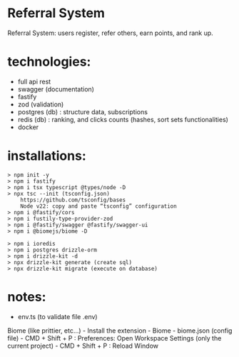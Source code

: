 # Referral System
Referral System: users register, refer others, earn points, and rank up.

# technologies:
- full api rest
- swagger (documentation)
- fastify
- zod (validation)
- postgres (db) : structure data, subscriptions
- redis (db) : ranking, and clicks counts (hashes, sort sets functionalities)
- docker

# installations:
    > npm init -y
    > npm i fastify
    > npm i tsx typescript @types/node -D
    > npx tsc --init (tsconfig.json)
        https://github.com/tsconfig/bases
        Node v22: copy and paste “tsconfig” configuration
    > npm i @fastify/cors
    > npm i fustily-type-provider-zod
    > npm i @fastify/swagger @fastify/swagger-ui
    > npm i @biomejs/biome -D

    > npm i ioredis
    > npm i postgres drizzle-orm
    > npm i drizzle-kit -d
    > npx drizzle-kit generate (create sql)
    > npx drizzle-kit migrate (execute on database)

# notes:
- env.ts (to validate file .env)


Biome (like prittier, etc…)
    - Install the extension - Biome
    - biome.json (config file)
	- CMD + Shift + P : Preferences: Open Workspace Settings (only the current project)
	- CMD + Shift + P : Reload Window

